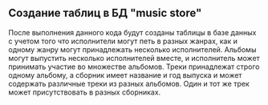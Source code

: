## Создание таблиц в БД "music store"
После выполнения данного кода будут созданы таблицы в базе данных
с учетом того что исполнители могут петь в разных жанрах, как и одному 
жанру могут принадлежать несколько исполнителей. Альбомы  могут 
выпустить несколько исполнителей вместе, и исполнитель может принимать 
участие во множестве альбомов. Треки  принадлежат строго одному
альбому, а сборник имеет название и год выпуска и может содержать 
различные треки из разных альбомов. Один 
и тот же трек может присутствовать в разных сборниках.